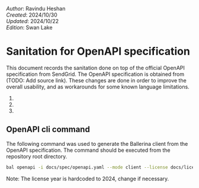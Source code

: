 _Author_:  Ravindu Heshan\
_Created_: 2024/10/30\
_Updated_: 2024/10/22\
_Edition_: Swan Lake

# Sanitation for OpenAPI specification

This document records the sanitation done on top of the official OpenAPI specification from SendGrid. 
The OpenAPI specification is obtained from (TODO: Add source link).
These changes are done in order to improve the overall usability, and as workarounds for some known language limitations.

1. 
2. 
3. 

## OpenAPI cli command

The following command was used to generate the Ballerina client from the OpenAPI specification. The command should be executed from the repository root directory.

```bash
bal openapi -i docs/spec/openapi.yaml --mode client --license docs/license.txt -o ballerina --use-sanitized-oas
```
Note: The license year is hardcoded to 2024, change if necessary.
